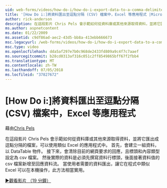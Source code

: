 ```yaml
---
uid: web-forms/videos/how-do-i/how-do-i-export-data-to-a-comma-delimited-csv-file-for-an-application-like-excel
title: '[How Do i:]將資料匯出至逗點分隔 (CSV) 檔案中，Excel 等應用程式 |Microsoft Docs'
author: rick-anderson
description: 在這段影片 Chris Pels 會示範如何從資料庫或其他來源取得資料，並將它匯出成逗點分隔的檔案，可用於應用程式 li...
ms.author: aspnetcontent
ms.date: 01/22/2009
ms.assetid: c9df86ad-aec2-43d5-bb8a-413ebb666673
msc.legacyurl: /web-forms/videos/how-do-i/how-do-i-export-data-to-a-comma-delimited-csv-file-for-an-application-like-excel
msc.type: video
ms.openlocfilehash: dda5af297e7b0c968de2433fd809a9c4f7c7aaef
ms.sourcegitcommit: b28cd0313af316c051c2ff8549865bff67f2fbb4
ms.translationtype: MT
ms.contentlocale: zh-TW
ms.lasthandoff: 07/05/2018
ms.locfileid: "37827672"
---
```

<a name="how-do-i-export-data-to-a-comma-delimited-csv-file-for-an-application-like-excel"></a>[How Do i:]將資料匯出至逗點分隔 (CSV) 檔案中，Excel 等應用程式
====================
藉由[Chris Pels](https://twitter.com/chrispels)

在這段影片 Chris Pels 會示範如何從資料庫或其他來源取得資料，並將它匯出成逗點分隔的檔案，可以使用類似 Excel 的應用程式中。 首先，會建立一組資料，以 DataTable 物件。 接下來，會清除目前的網頁要求的回應，且標頭和內容類型設定為 csv 檔案。 然後實際的資料是必須先撰寫資料行標頭，後面接著資料值的 csv 檔案新增至回應資料流。 當使用者需要的資料匯出，讓它在程式中類似 Excel 可以在本機操作，此方法相當實用。

[&#9654;觀看影片 （19 分鐘）](https://channel9.msdn.com/Blogs/ASP-NET-Site-Videos/how-do-i-export-data-to-a-comma-delimited-csv-file-for-an-application-like-excel)
